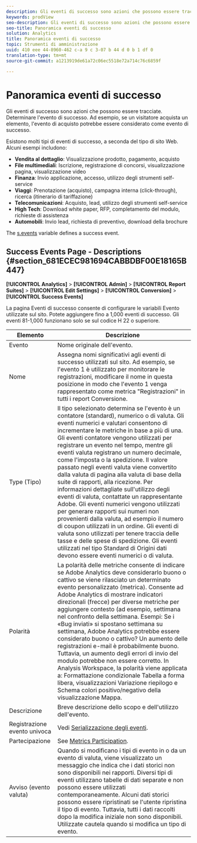 ```yaml
---
description: Gli eventi di successo sono azioni che possono essere tracciate. Determinare l'evento di successo. Ad esempio, se un visitatore acquista un elemento, l'evento di acquisto potrebbe essere considerato come evento di successo.
keywords: prodView
seo-description: Gli eventi di successo sono azioni che possono essere tracciate. Determinare l'evento di successo. Ad esempio, se un visitatore acquista un elemento, l'evento di acquisto potrebbe essere considerato come evento di successo.
seo-title: Panoramica eventi di successo
solution: Analytics
title: Panoramica eventi di successo
topic: Strumenti di amministrazione
uuid: 410 eee 44-8960-462 c-a 9 c 3-07 b 44 d 0 b 1 df 0
translation-type: tm+mt
source-git-commit: a1213919de61a72c06ec5518e72a714c76c6859f

---
```



# Panoramica eventi di successo

Gli eventi di successo sono azioni che possono essere tracciate. Determinare l'evento di successo. Ad esempio, se un visitatore acquista un elemento, l'evento di acquisto potrebbe essere considerato come evento di successo.

Esistono molti tipi di eventi di successo, a seconda del tipo di sito Web. Alcuni esempi includono:

* **Vendita al dettaglio**: Visualizzazione prodotto, pagamento, acquisto
* **File multimediali**: Iscrizione, registrazione di concorsi, visualizzazione pagina, visualizzazione video
* **Finanza**: Invio applicazione, accesso, utilizzo degli strumenti self-service
* **Viaggi**: Prenotazione (acquisto), campagna interna (click-through), ricerca (itinerario di tariffazione)
* **Telecomunicazioni**: Acquisto, lead, utilizzo degli strumenti self-service
* **High Tech**: Download white paper, RFP, completamento del modulo, richieste di assistenza
* **Automobili**: Invio lead, richiesta di preventivo, download della brochure

The [s.events](https://marketing.adobe.com/resources/help/en_US/sc/implement/events.html) variable defines a success event.

## Success Events Page - Descriptions {#section_681ECEC981694CABBDBF00E18165B447}

**[!UICONTROL Analytics]** &gt; **[!UICONTROL Admin]** &gt; **[!UICONTROL Report Suites]** &gt; **[!UICONTROL Edit Settings]** &gt; **[!UICONTROL Conversion]** &gt; **[!UICONTROL Success Events]**

La pagina Eventi di successo consente di configurare le variabili Evento utilizzate sul sito. Potete aggiungere fino a 1,000 eventi di successo. Gli eventi 81-1,000 funzionano solo se sul codice H 22 o superiore.

| Elemento | Descrizione |
|--- |--- |
| Evento | Nome originale dell'evento. |
| Nome | Assegna nomi significativi agli eventi di successo utilizzati sul sito. Ad esempio, se l'evento 1 è utilizzato per monitorare le registrazioni, modificare il nome in questa posizione in modo che l'evento 1 venga rappresentato come metrica "Registrazioni" in tutti i report Conversione. |
| Type (Tipo) | Il tipo selezionato determina se l'evento è un contatore (standard), numerico o di valuta. Gli eventi numerici e valutari consentono di incrementare le metriche in base a più di una. Gli eventi contatore vengono utilizzati per registrare un evento nel tempo, mentre gli eventi valuta registrano un numero decimale, come l'imposta o la spedizione. Il valore passato negli eventi valuta viene convertito dalla valuta di pagina alla valuta di base della suite di rapporti, alla ricezione. Per informazioni dettagliate sull'utilizzo degli eventi di valuta, contattate un rappresentante Adobe. Gli eventi numerici vengono utilizzati per generare rapporti sui numeri non provenienti dalla valuta, ad esempio il numero di coupon utilizzati in un ordine. Gli eventi di valuta sono utilizzati per tenere traccia delle tasse e delle spese di spedizione. Gli eventi utilizzati nel tipo Standard di Origini dati devono essere eventi numerici o di valuta. |
| Polarità | La polarità delle metriche consente di indicare se Adobe Analytics deve considerarlo buono o cattivo se viene rilasciato un determinato evento personalizzato (metrica). Consente ad Adobe Analytics di mostrare indicatori direzionali (frecce) per diverse metriche per aggiungere contesto (ad esempio, settimana nel confronto della settimana. Esempi: Se i «Bug inviati» si spostano settimana su settimana, Adobe Analytics potrebbe essere considerato buono o cattivo? Un aumento delle registrazioni e-mail è probabilmente buono. Tuttavia, un aumento degli errori di invio del modulo potrebbe non essere corretto. In Analysis Workspace, la polarità viene applicata a: Formattazione condizionale Tabella a forma libera, visualizzazioni Variazione riepilogo e Schema colori positivo/negativo della visualizzazione Mappa. |
| Descrizione | Breve descrizione dello scopo e dell'utilizzo dell'evento. |
| Registrazione evento univoca | Vedi [Serializzazione degli eventi](/help/implement/js-implementation/event-serialization.md). |
| Partecipazione | See [Metrics Participation](/help/components/c-variables/c-metrics/metrics-participation.md). |
| Avviso (evento valuta) | Quando si modificano i tipi di evento in o da un evento di valuta, viene visualizzato un messaggio che indica che i dati storici non sono disponibili nei rapporti. Diversi tipi di eventi utilizzano tabelle di dati separate e non possono essere utilizzati contemporaneamente. Alcuni dati storici possono essere ripristinati se l'utente ripristina il tipo di evento. Tuttavia, tutti i dati raccolti dopo la modifica iniziale non sono disponibili. Utilizzate cautela quando si modifica un tipo di evento. |

